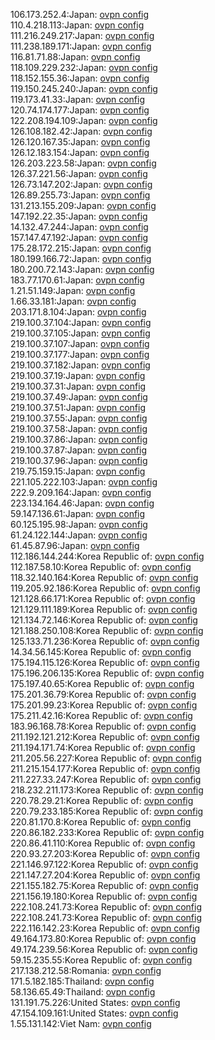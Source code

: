 106.173.252.4:Japan: [ovpn config](vpn/106_173_252_4.ovpn)  
110.4.218.113:Japan: [ovpn config](vpn/110_4_218_113.ovpn)  
111.216.249.217:Japan: [ovpn config](vpn/111_216_249_217.ovpn)  
111.238.189.171:Japan: [ovpn config](vpn/111_238_189_171.ovpn)  
116.81.71.88:Japan: [ovpn config](vpn/116_81_71_88.ovpn)  
118.109.229.232:Japan: [ovpn config](vpn/118_109_229_232.ovpn)  
118.152.155.36:Japan: [ovpn config](vpn/118_152_155_36.ovpn)  
119.150.245.240:Japan: [ovpn config](vpn/119_150_245_240.ovpn)  
119.173.41.33:Japan: [ovpn config](vpn/119_173_41_33.ovpn)  
120.74.174.177:Japan: [ovpn config](vpn/120_74_174_177.ovpn)  
122.208.194.109:Japan: [ovpn config](vpn/122_208_194_109.ovpn)  
126.108.182.42:Japan: [ovpn config](vpn/126_108_182_42.ovpn)  
126.120.167.35:Japan: [ovpn config](vpn/126_120_167_35.ovpn)  
126.12.183.154:Japan: [ovpn config](vpn/126_12_183_154.ovpn)  
126.203.223.58:Japan: [ovpn config](vpn/126_203_223_58.ovpn)  
126.37.221.56:Japan: [ovpn config](vpn/126_37_221_56.ovpn)  
126.73.147.202:Japan: [ovpn config](vpn/126_73_147_202.ovpn)  
126.89.255.73:Japan: [ovpn config](vpn/126_89_255_73.ovpn)  
131.213.155.209:Japan: [ovpn config](vpn/131_213_155_209.ovpn)  
147.192.22.35:Japan: [ovpn config](vpn/147_192_22_35.ovpn)  
14.132.47.244:Japan: [ovpn config](vpn/14_132_47_244.ovpn)  
157.147.47.192:Japan: [ovpn config](vpn/157_147_47_192.ovpn)  
175.28.172.215:Japan: [ovpn config](vpn/175_28_172_215.ovpn)  
180.199.166.72:Japan: [ovpn config](vpn/180_199_166_72.ovpn)  
180.200.72.143:Japan: [ovpn config](vpn/180_200_72_143.ovpn)  
183.77.170.61:Japan: [ovpn config](vpn/183_77_170_61.ovpn)  
1.21.51.149:Japan: [ovpn config](vpn/1_21_51_149.ovpn)  
1.66.33.181:Japan: [ovpn config](vpn/1_66_33_181.ovpn)  
203.171.8.104:Japan: [ovpn config](vpn/203_171_8_104.ovpn)  
219.100.37.104:Japan: [ovpn config](vpn/219_100_37_104.ovpn)  
219.100.37.105:Japan: [ovpn config](vpn/219_100_37_105.ovpn)  
219.100.37.107:Japan: [ovpn config](vpn/219_100_37_107.ovpn)  
219.100.37.177:Japan: [ovpn config](vpn/219_100_37_177.ovpn)  
219.100.37.182:Japan: [ovpn config](vpn/219_100_37_182.ovpn)  
219.100.37.19:Japan: [ovpn config](vpn/219_100_37_19.ovpn)  
219.100.37.31:Japan: [ovpn config](vpn/219_100_37_31.ovpn)  
219.100.37.49:Japan: [ovpn config](vpn/219_100_37_49.ovpn)  
219.100.37.51:Japan: [ovpn config](vpn/219_100_37_51.ovpn)  
219.100.37.55:Japan: [ovpn config](vpn/219_100_37_55.ovpn)  
219.100.37.58:Japan: [ovpn config](vpn/219_100_37_58.ovpn)  
219.100.37.86:Japan: [ovpn config](vpn/219_100_37_86.ovpn)  
219.100.37.87:Japan: [ovpn config](vpn/219_100_37_87.ovpn)  
219.100.37.96:Japan: [ovpn config](vpn/219_100_37_96.ovpn)  
219.75.159.15:Japan: [ovpn config](vpn/219_75_159_15.ovpn)  
221.105.222.103:Japan: [ovpn config](vpn/221_105_222_103.ovpn)  
222.9.209.164:Japan: [ovpn config](vpn/222_9_209_164.ovpn)  
223.134.164.46:Japan: [ovpn config](vpn/223_134_164_46.ovpn)  
59.147.136.61:Japan: [ovpn config](vpn/59_147_136_61.ovpn)  
60.125.195.98:Japan: [ovpn config](vpn/60_125_195_98.ovpn)  
61.24.122.144:Japan: [ovpn config](vpn/61_24_122_144.ovpn)  
61.45.87.96:Japan: [ovpn config](vpn/61_45_87_96.ovpn)  
112.186.144.244:Korea Republic of: [ovpn config](vpn/112_186_144_244.ovpn)  
112.187.58.10:Korea Republic of: [ovpn config](vpn/112_187_58_10.ovpn)  
118.32.140.164:Korea Republic of: [ovpn config](vpn/118_32_140_164.ovpn)  
119.205.92.186:Korea Republic of: [ovpn config](vpn/119_205_92_186.ovpn)  
121.128.66.171:Korea Republic of: [ovpn config](vpn/121_128_66_171.ovpn)  
121.129.111.189:Korea Republic of: [ovpn config](vpn/121_129_111_189.ovpn)  
121.134.72.146:Korea Republic of: [ovpn config](vpn/121_134_72_146.ovpn)  
121.188.250.108:Korea Republic of: [ovpn config](vpn/121_188_250_108.ovpn)  
125.133.71.236:Korea Republic of: [ovpn config](vpn/125_133_71_236.ovpn)  
14.34.56.145:Korea Republic of: [ovpn config](vpn/14_34_56_145.ovpn)  
175.194.115.126:Korea Republic of: [ovpn config](vpn/175_194_115_126.ovpn)  
175.196.206.135:Korea Republic of: [ovpn config](vpn/175_196_206_135.ovpn)  
175.197.40.65:Korea Republic of: [ovpn config](vpn/175_197_40_65.ovpn)  
175.201.36.79:Korea Republic of: [ovpn config](vpn/175_201_36_79.ovpn)  
175.201.99.23:Korea Republic of: [ovpn config](vpn/175_201_99_23.ovpn)  
175.211.42.16:Korea Republic of: [ovpn config](vpn/175_211_42_16.ovpn)  
183.96.168.78:Korea Republic of: [ovpn config](vpn/183_96_168_78.ovpn)  
211.192.121.212:Korea Republic of: [ovpn config](vpn/211_192_121_212.ovpn)  
211.194.171.74:Korea Republic of: [ovpn config](vpn/211_194_171_74.ovpn)  
211.205.56.227:Korea Republic of: [ovpn config](vpn/211_205_56_227.ovpn)  
211.215.154.177:Korea Republic of: [ovpn config](vpn/211_215_154_177.ovpn)  
211.227.33.247:Korea Republic of: [ovpn config](vpn/211_227_33_247.ovpn)  
218.232.211.173:Korea Republic of: [ovpn config](vpn/218_232_211_173.ovpn)  
220.78.29.21:Korea Republic of: [ovpn config](vpn/220_78_29_21.ovpn)  
220.79.233.185:Korea Republic of: [ovpn config](vpn/220_79_233_185.ovpn)  
220.81.170.8:Korea Republic of: [ovpn config](vpn/220_81_170_8.ovpn)  
220.86.182.233:Korea Republic of: [ovpn config](vpn/220_86_182_233.ovpn)  
220.86.41.110:Korea Republic of: [ovpn config](vpn/220_86_41_110.ovpn)  
220.93.27.203:Korea Republic of: [ovpn config](vpn/220_93_27_203.ovpn)  
221.146.97.122:Korea Republic of: [ovpn config](vpn/221_146_97_122.ovpn)  
221.147.27.204:Korea Republic of: [ovpn config](vpn/221_147_27_204.ovpn)  
221.155.182.75:Korea Republic of: [ovpn config](vpn/221_155_182_75.ovpn)  
221.156.19.180:Korea Republic of: [ovpn config](vpn/221_156_19_180.ovpn)  
222.108.241.73:Korea Republic of: [ovpn config](vpn/222_108_241_73.ovpn)  
222.108.241.73:Korea Republic of: [ovpn config](vpn/222_108_241_73.ovpn)  
222.116.142.23:Korea Republic of: [ovpn config](vpn/222_116_142_23.ovpn)  
49.164.173.80:Korea Republic of: [ovpn config](vpn/49_164_173_80.ovpn)  
49.174.239.56:Korea Republic of: [ovpn config](vpn/49_174_239_56.ovpn)  
59.15.235.55:Korea Republic of: [ovpn config](vpn/59_15_235_55.ovpn)  
217.138.212.58:Romania: [ovpn config](vpn/217_138_212_58.ovpn)  
171.5.182.185:Thailand: [ovpn config](vpn/171_5_182_185.ovpn)  
58.136.65.49:Thailand: [ovpn config](vpn/58_136_65_49.ovpn)  
131.191.75.226:United States: [ovpn config](vpn/131_191_75_226.ovpn)  
47.154.109.161:United States: [ovpn config](vpn/47_154_109_161.ovpn)  
1.55.131.142:Viet Nam: [ovpn config](vpn/1_55_131_142.ovpn)  
